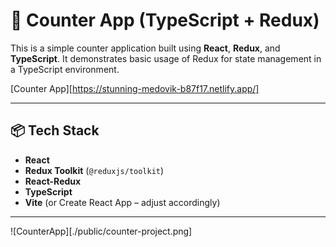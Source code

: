 # 🧮 Counter App (TypeScript + Redux)

This is a simple counter application built using **React**, **Redux**, and **TypeScript**. It demonstrates basic usage of Redux for state management in a TypeScript environment.

[Counter App][https://stunning-medovik-b87f17.netlify.app/]

---

## 📦 Tech Stack

- **React**
- **Redux Toolkit** (`@reduxjs/toolkit`)
- **React-Redux**
- **TypeScript**
- **Vite** (or Create React App – adjust accordingly)

---

![CounterApp][./public/counter-project.png]
